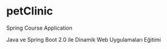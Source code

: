 # petClinic
Spring Course Application

Java ve Spring Boot 2.0 ile Dinamik Web Uygulamaları Eğitimi

